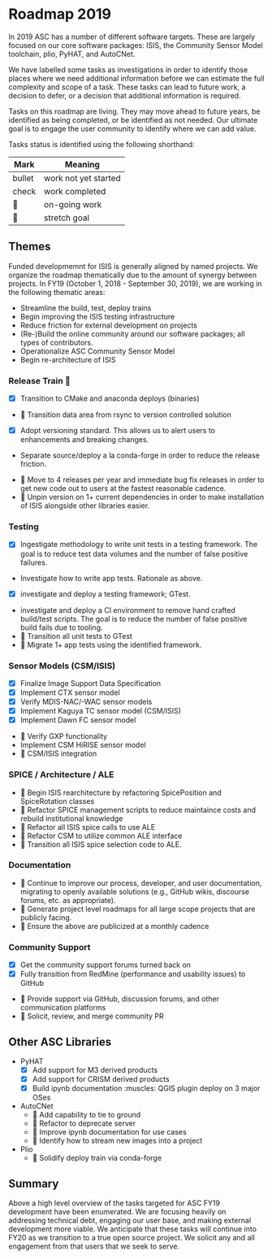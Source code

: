 # Roadmap 2019 
In 2019 ASC has a number of different software targets. These are largely focused on our core software packages: ISIS, the Community Sensor Model toolchain, plio, PyHAT, and AutoCNet.

We have labelled some tasks as investigations in order to identify those places where we need additional information before we can estimate the full complexity and scope of a task. These tasks can lead to future work, a decision to defer, or a decision that additional information is required. 

Tasks on this roadmap are living. They may move ahead to future years, be identified as being completed, or be identified as not needed. Our ultimate goal is to engage the user community to identify where we can add value.

Tasks status is identified using the following shorthand:

| Mark | Meaning |
|------|---------|
| bullet| work not yet started|
| check | work completed|
| :runner: | on-going work |
| :muscle: | stretch goal |

## Themes
Funded  developmemnt for ISIS is generally aligned by named projects. We organize the roadmap thematically due to the amount of synergy between projects. In FY19 (October 1, 2018 - September 30, 2019), we are working in the following thematic areas:

- Streamline the build, test, deploy trains
- Begin improving the ISIS testing infrastructure
- Reduce friction for external development on projects
- (Re-)Build the online community around our software packages; all types of contributors.
- Operationalize ASC Community Sensor Model
- Begin re-architecture of ISIS

### Release Train :train:
  - [x] Transition to CMake and anaconda deploys (binaries)
  - :runner: Transition data area from rsync to version controlled solution
  - [x] Adopt versioning standard. This allows us to alert users to enhancements and breaking changes.
  * Separate source/deploy a la conda-forge in order to reduce the release friction.
  - :runner: Move to 4 releases per year and immediate bug fix releases in order to get new code out to users at the fastest reasonable cadence.
  - :muscle: Unpin version on 1+ current dependencies in order to make installation of ISIS alongside other libraries easier.

### Testing
  - [x] Ingestigate methodology to write unit tests in a testing framework. The goal is to reduce test data volumes and the number of false positive failures.
  - Investigate how to write app tests. Rationale as above.
  - [x] investigate and deploy a testing framework; GTest.
  - investigate and deploy a CI environment to remove hand crafted build/test scripts. The goal is to reduce the number of false positive build fails due to tooling.
  - :muscle: Transition all unit tests to GTest
  - :muscle: Migrate 1+ app tests using the identified framework.

### Sensor Models (CSM/ISIS)
  - [x] Finalize Image Support Data Specification
  - [x] Implement CTX sensor model
  - [x] Verify MDIS-NAC/-WAC sensor models
  - [x] Implement Kaguya TC sensor model (CSM/ISIS)
  - [x] Implement Dawn FC sensor model
  - :runner: Verify GXP functionality
  - Implement CSM HiRISE sensor model
  - :muscle: CSM/ISIS integration

### SPICE / Architecture / ALE
  - :runner: Begin ISIS rearchitecture by refactoring SpicePosition and SpiceRotation classes
  - :runner: Refactor SPICE management scripts to reduce maintaince costs and rebuild institutional knowledge
  - :muscle: Refactor all ISIS spice calls to use ALE
  - :muscle: Refactor CSM to utilize common ALE interface
  - :muscle: Transition all ISIS spice selection code to ALE.

### Documentation
  - :runner: Continue to improve our process, developer, and user documentation, migrating to openly available solutions (e.g., GitHub wikis, discourse forums, etc. as appropriate).
  - :runner: Generate project level roadmaps for all large scope projects that are publicly facing.
  - :muscle: Ensure the above are publicized at a monthly cadence

### Community Support
  - [x] Get the community support forums turned back on
  - [x] Fully transition from RedMine (performance and usability issues) to GitHub
  - :runner: Provide support via GitHub, discussion forums, and other communication platforms
  - :muscle: Solicit, review, and merge community PR

## Other ASC Libraries
  * PyHAT
    - [x] Add support for M3 derived products
    - [x] Add support for CRISM derived products
    - [x] Build ipynb documentation
    :muscles: QGIS plugin deploy on 3 major OSes
  * AutoCNet
    - :runner: Add capability to tie to ground
    - :runner: Refactor to deprecate server
    - :runner: Improve ipynb documentation for use cases
    - :muscle: Identify how to stream new images into a project
  * Plio
    - :muscle: Solidify deploy train via conda-forge

## Summary
Above a high level overview of the tasks targeted for ASC FY19 development have been enumerated. We are focusing heavily on addressing technical debt, engaging our user base, and making external development more viable. We anticipate that these tasks will continue into FY20 as we transition to a true open source project. We solicit any and all engagement from that users that we seek to serve.